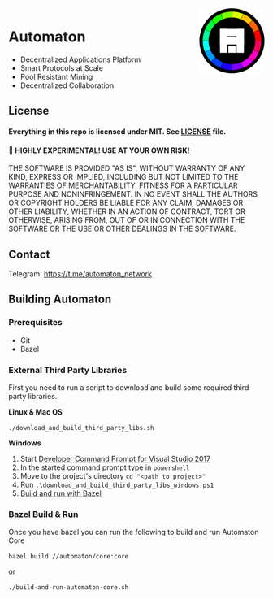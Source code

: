 <img align="right" title="Automaton Logo" width="128" height="128" src="media/automaton-avatar-64x64.svg">

# Automaton

* Decentralized Applications Platform
* Smart Protocols at Scale
* Pool Resistant Mining
* Decentralized Collaboration

## License

#### Everything in this repo is licensed under MIT. See [LICENSE](LICENSE) file.

#### 🚨  HIGHLY EXPERIMENTAL! USE AT YOUR OWN RISK!

THE SOFTWARE IS PROVIDED "AS IS", WITHOUT WARRANTY OF ANY KIND, EXPRESS OR
IMPLIED, INCLUDING BUT NOT LIMITED TO THE WARRANTIES OF MERCHANTABILITY,
FITNESS FOR A PARTICULAR PURPOSE AND NONINFRINGEMENT. IN NO EVENT SHALL THE
AUTHORS OR COPYRIGHT HOLDERS BE LIABLE FOR ANY CLAIM, DAMAGES OR OTHER
LIABILITY, WHETHER IN AN ACTION OF CONTRACT, TORT OR OTHERWISE, ARISING FROM,
OUT OF OR IN CONNECTION WITH THE SOFTWARE OR THE USE OR OTHER DEALINGS IN
THE SOFTWARE.

## Contact

Telegram: https://t.me/automaton_network

## Building Automaton

### Prerequisites

* Git
* Bazel

### External Third Party Libraries

First you need to run a script to download and build some required third party libraries.

**Linux & Mac OS**

```
./download_and_build_third_party_libs.sh
```

**Windows**

1. Start [Developer Command Prompt for Visual Studio 2017](https://docs.microsoft.com/en-us/dotnet/framework/tools/developer-command-prompt-for-vs)
2. In the started command prompt type in ``powershell``
3. Move to the project's directory ``cd "<path_to_project>"``
4. Run ``.\download_and_build_third_party_libs_windows.ps1``
6. [Build and run with Bazel](#Bazel-Build-&-Run)

### Bazel Build & Run

Once you have bazel you can run the following to build and run Automaton Core

```
bazel build //automaton/core:core
```
or
```
./build-and-run-automaton-core.sh
```
